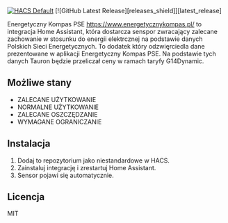 [![HACS Default][hacs_shield]][hacs]
[![GitHub Latest Release][releases_shield]][latest_release]

[hacs_shield]: https://img.shields.io/static/v1.svg?label=HACS&message=Default&style=popout&color=green&labelColor=41bdf5&logo=HomeAssistantCommunityStore&logoColor=white
[hacs]: https://hacs.xyz/docs/default_repositories


Energetyczny Kompas PSE https://www.energetycznykompas.pl/  to integracja Home Assistant, która dostarcza senspor zwracający zalecane zachowanie w stosunku do energii elektrcznej na podstawie danych Polskich Sieci Energetycznych. To dodatek który odzwięrciedla dane prezentowane w aplikacji Energetyczny Kompas PSE. Na podstawie tych danych Tauron będzie przeliczał ceny w ramach taryfy G14Dynamic.

## Możliwe stany
- ZALECANE UŻYTKOWANIE
- NORMALNE UŻYTKOWANIE
- ZALECANE OSZCZĘDZANIE
- WYMAGANE OGRANICZANIE

## Instalacja
1. Dodaj to repozytorium jako niestandardowe w HACS.
2. Zainstaluj integrację i zrestartuj Home Assistant.
3. Sensor pojawi się automatycznie.

## Licencja
MIT
